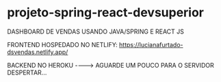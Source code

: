 # projeto-spring-react-devsuperior

DASHBOARD DE VENDAS USANDO JAVA/SPRING E REACT JS



FRONTEND HOSPEDADO NO NETLIFY: https://lucianafurtado-dsvendas.netlify.app/

BACKEND NO HEROKU ----> AGUARDE UM POUCO PARA O SERVIDOR DESPERTAR...
